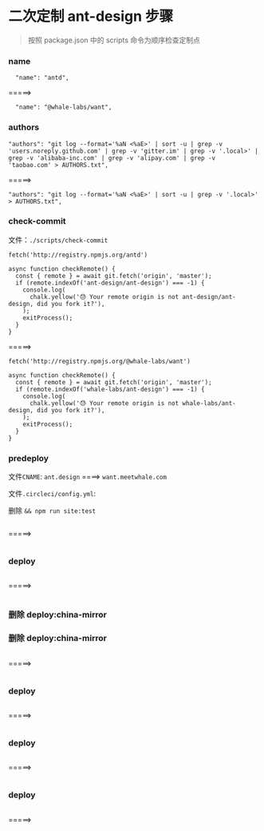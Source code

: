 # 二次定制 ant-design 步骤

> 按照 package.json 中的 scripts 命令为顺序检查定制点

### name

```
  "name": "antd",
```

=====>

```
  "name": "@whale-labs/want",
```

### authors

```
"authors": "git log --format='%aN <%aE>' | sort -u | grep -v 'users.noreply.github.com' | grep -v 'gitter.im' | grep -v '.local>' | grep -v 'alibaba-inc.com' | grep -v 'alipay.com' | grep -v 'taobao.com' > AUTHORS.txt",

```

=====>

```
"authors": "git log --format='%aN <%aE>' | sort -u | grep -v '.local>'  > AUTHORS.txt",

```

### check-commit

文件：`./scripts/check-commit`

```
fetch('http://registry.npmjs.org/antd')

async function checkRemote() {
  const { remote } = await git.fetch('origin', 'master');
  if (remote.indexOf('ant-design/ant-design') === -1) {
    console.log(
      chalk.yellow('😓 Your remote origin is not ant-design/ant-design, did you fork it?'),
    );
    exitProcess();
  }
}

```

=====>

```
fetch('http://registry.npmjs.org/@whale-labs/want')

async function checkRemote() {
  const { remote } = await git.fetch('origin', 'master');
  if (remote.indexOf('whale-labs/ant-design') === -1) {
    console.log(
      chalk.yellow('😓 Your remote origin is not whale-labs/ant-design, did you fork it?'),
    );
    exitProcess();
  }
}
```

### predeploy

文件`CNAME`: `ant.design` ====> `want.meetwhale.com`

文件`.circleci/config.yml`:

删除 `&& npm run site:test`

```

```

=====>

```

```

### deploy

```

```

=====>

```

```

### 删除 deploy:china-mirror

### 删除 deploy:china-mirror

```

```

=====>

```

```

### deploy

```

```

=====>

```

```

### deploy

```

```

=====>

```

```

### deploy

```

```

=====>

```

```
